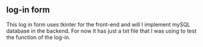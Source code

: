 ## log-in form

This log in form uses tkinter for the front-end and will I implement mySQL database in the backend. For now it has just a txt file that I was using to test the function of the log-in.
